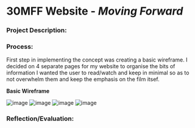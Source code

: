 # 30MFF Website - _Moving Forward_

### Project Description:



### Process:

First step in implementing the concept was creating a basic wireframe. I decided on 4 separate pages for my website to organise the bits of information I wanted the user to read/watch and keep in minimal so as to not overwhelm them and keep the emphasis on the film itsef.

**Basic Wireframe**

![image](https://user-images.githubusercontent.com/98512628/192146591-19fa4f36-fde5-4641-934c-d8e82af71952.png)
![image](https://user-images.githubusercontent.com/98512628/192146622-bb652e58-ce07-405e-8b0c-5440dcab437f.png)
![image](https://user-images.githubusercontent.com/98512628/192146650-a302b3a3-9e87-4b41-a435-e1b68fb2b3ff.png)
![image](https://user-images.githubusercontent.com/98512628/192146682-49a88f4a-e284-4272-b468-1dbe4773543d.png)


### Reflection/Evaluation:

